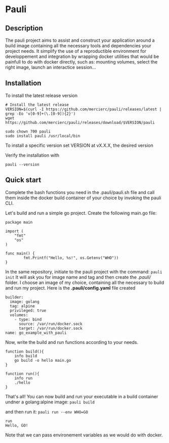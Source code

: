 Pauli
=====

Description
-----------
The pauli project aims to assist and construct your application around a build image containing all the necessary tools and dependencies your project needs.
It simplify the use of a reproductible environment for developpement and integration by wrapping docker utilities that would be painfull to do with docker directly, such as: mounting volumes, select the right image, launch an interactice session...

Installation
-----------
To install the latest release version
```
# Install the latest release
VERSION=$(curl -I https://github.com/mercierc/pauli/releases/latest | grep -Eo 'v[0-9]+(\.[0-9]){2}')
wget https://github.com/mercierc/pauli/releases/download/$VERSION/pauli

sudo chown 700 pauli
sudo install pauli /usr/local/bin
```
To install a specific version set VERSION at vX.X.X, the desired version

Verify the installation with 
```
pauli --version
```

Quick start
---------
Complete the bash functions you need in the .pauli/pauli.sh file and call them inside the docker build container of your choice by invoking the pauli CLI. 

Let's build and run a simple go project. Create the following main.go file:
```
package main

import (
	"fmt"
	"os"
)

func main() {
        fmt.Printf("Hello, %s!", os.Getenv("WHO"))
}
```
In the same repository, initiate to the pauli project with the command:
`pauli init`
It will ask you for image name and tag and then create the _.pauli/_ folder. I choose an image of my choice, containing all the necessary to build and run my project. Here is the **.pauli/config.yaml** file created
```
builder:
  image: golang
  tag: alpine
  privileged: true
  volumes:
    - type: bind
      source: /var/run/docker.sock
      target: /var/run/docker.sock
name: go_example_with_pauli
```
Now, write the build and run functions according to your needs.
```
function build(){
    info build
    go build -o hello main.go
}

function run(){
    info run
    ./hello 
}
```
That's all! You can now build and run your executable in a build container undner a golang:alpine image:
`pauli build`

 and then run it:
`pauli run --env WHO=GO`

```
run 
Hello, GO!
```
Note that we can pass environement variables as we would do with docker.
